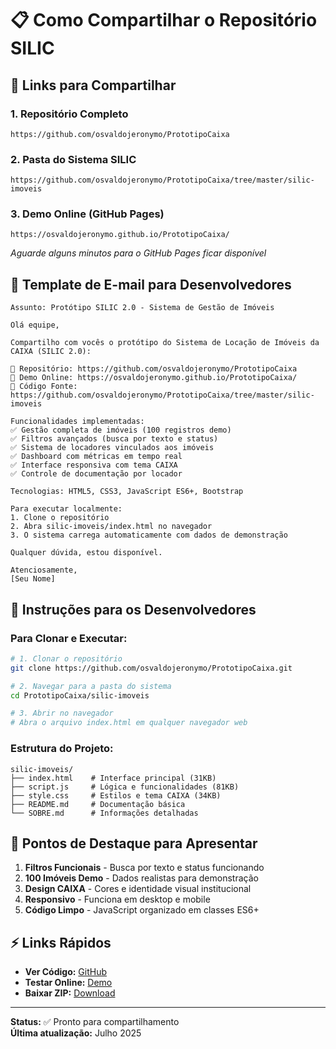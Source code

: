 # 📋 Como Compartilhar o Repositório SILIC

## 🔗 Links para Compartilhar

### 1. **Repositório Completo**
```
https://github.com/osvaldojeronymo/PrototipoCaixa
```

### 2. **Pasta do Sistema SILIC**
```
https://github.com/osvaldojeronymo/PrototipoCaixa/tree/master/silic-imoveis
```

### 3. **Demo Online (GitHub Pages)**
```
https://osvaldojeronymo.github.io/PrototipoCaixa/
```
*Aguarde alguns minutos para o GitHub Pages ficar disponível*

## 📧 Template de E-mail para Desenvolvedores

```
Assunto: Protótipo SILIC 2.0 - Sistema de Gestão de Imóveis

Olá equipe,

Compartilho com vocês o protótipo do Sistema de Locação de Imóveis da CAIXA (SILIC 2.0):

🔗 Repositório: https://github.com/osvaldojeronymo/PrototipoCaixa
🚀 Demo Online: https://osvaldojeronymo.github.io/PrototipoCaixa/
📁 Código Fonte: https://github.com/osvaldojeronymo/PrototipoCaixa/tree/master/silic-imoveis

Funcionalidades implementadas:
✅ Gestão completa de imóveis (100 registros demo)
✅ Filtros avançados (busca por texto e status)
✅ Sistema de locadores vinculados aos imóveis
✅ Dashboard com métricas em tempo real
✅ Interface responsiva com tema CAIXA
✅ Controle de documentação por locador

Tecnologias: HTML5, CSS3, JavaScript ES6+, Bootstrap

Para executar localmente:
1. Clone o repositório
2. Abra silic-imoveis/index.html no navegador
3. O sistema carrega automaticamente com dados de demonstração

Qualquer dúvida, estou disponível.

Atenciosamente,
[Seu Nome]
```

## 💬 Instruções para os Desenvolvedores

### Para Clonar e Executar:
```bash
# 1. Clonar o repositório
git clone https://github.com/osvaldojeronymo/PrototipoCaixa.git

# 2. Navegar para a pasta do sistema
cd PrototipoCaixa/silic-imoveis

# 3. Abrir no navegador
# Abra o arquivo index.html em qualquer navegador web
```

### Estrutura do Projeto:
```
silic-imoveis/
├── index.html    # Interface principal (31KB)
├── script.js     # Lógica e funcionalidades (81KB)
├── style.css     # Estilos e tema CAIXA (34KB)
├── README.md     # Documentação básica
└── SOBRE.md      # Informações detalhadas
```

## 🎯 Pontos de Destaque para Apresentar

1. **Filtros Funcionais** - Busca por texto e status funcionando
2. **100 Imóveis Demo** - Dados realistas para demonstração
3. **Design CAIXA** - Cores e identidade visual institucional
4. **Responsivo** - Funciona em desktop e mobile
5. **Código Limpo** - JavaScript organizado em classes ES6+

## ⚡ Links Rápidos

- **Ver Código:** [GitHub](https://github.com/osvaldojeronymo/PrototipoCaixa/tree/master/silic-imoveis)
- **Testar Online:** [Demo](https://osvaldojeronymo.github.io/PrototipoCaixa/)
- **Baixar ZIP:** [Download](https://github.com/osvaldojeronymo/PrototipoCaixa/archive/refs/heads/master.zip)

---

**Status:** ✅ Pronto para compartilhamento  
**Última atualização:** Julho 2025
